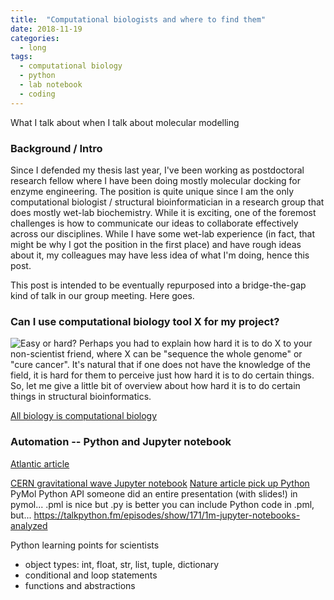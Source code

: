 ```yaml
---
title:  "Computational biologists and where to find them"
date: 2018-11-19
categories: 
  - long
tags:
  - computational biology
  - python
  - lab notebook
  - coding
---
```

What I talk about when I talk about molecular modelling
### Background / Intro
Since I defended my thesis last year, I've been working as postdoctoral research fellow where I have been doing mostly molecular docking for enzyme engineering. The position is quite unique since I am the only computational biologist / structural bioinformatician in a research group that does mostly wet-lab biochemistry. While it is exciting, one of the foremost challenges is how to communicate our ideas to collaborate effectively across our disciplines. While I have some wet-lab experience (in fact, that might be why I got the position in the first place) and have rough ideas about it, my colleagues may have less idea of what I'm doing, hence this post.

This post is intended to be eventually repurposed into a bridge-the-gap kind of talk in our group meeting. Here goes.

### Can I use computational biology tool X for my project?
![Easy or hard?](https://imgs.xkcd.com/comics/tasks_2x.png "Task")
Perhaps you had to explain how hard it is to do X to your non-scientist friend, where X can be "sequence the whole genome" or "cure cancer". It's natural that if one does not have the knowledge of the field, it is hard for them to perceive just how hard it is to do certain things. So, let me give a little bit of overview about how hard it is to do certain things in structural bioinformatics.

[All biology is computational biology](https://journals.plos.org/plosbiology/article?id=10.1371/journal.pbio.2002050)

### Automation -- Python and Jupyter notebook
[Atlantic article](https://www.theatlantic.com/science/archive/2018/04/the-scientific-paper-is-obsolete/556676/)

[CERN gravitational wave Jupyter notebook](https://hub.mybinder.org/user/losc-tutorial-l-_event_tutorial-ymrn44sy/notebooks/index.ipynb)
[Nature article pick up Python](https://www.nature.com/news/programming-pick-up-python-1.16833)
PyMol Python API
someone did an entire presentation (with slides!) in pymol...
.pml is nice but .py is better
you can include Python code in .pml, but...
https://talkpython.fm/episodes/show/171/1m-jupyter-notebooks-analyzed

Python learning points for scientists
- object types: int, float, str, list, tuple, dictionary
- conditional and loop statements
- functions and abstractions

